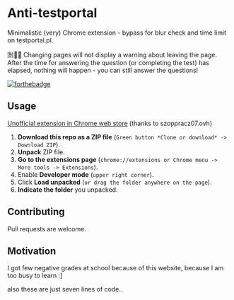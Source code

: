 # Anti-testportal

Minimalistic (very) Chrome extension - bypass for blur check and time limit on testportal.pl.

🈹🐀💥 Changing pages will not display a warning about leaving the page. After the time for answering the question (or completing the test) has elapsed, nothing will happen - you can still answer the questions!

[![forthebadge](https://forthebadge.com/images/badges/made-with-javascript.svg)](https://forthebadge.com)

## Usage

[Unofficial extension in Chrome web store](https://chrome.google.com/webstore/detail/anti-testportal/dpgfbfopkfdfmlfdpmoanamopdnibhkl)
(thanks to szoppracz07.ovh)

1. **Download this repo as a ZIP file** (`Green button *Clone or download* -> Download ZIP`).
2. **Unpack** ZIP file.
3. **Go to the extensions page** (`chrome://extensions or Chrome menu -> More tools -> Extensions`).
4. Enable **Developer mode** (`upper right corner`).
5. Click **Load unpacked** (`or drag the folder anywhere on the page`).
6. **Indicate the folder** you unpacked.

## Contributing

Pull requests are welcome.

## Motivation

I got few negative grades at school because of this website, because I am too busy to learn :]

also these are just seven lines of code..
